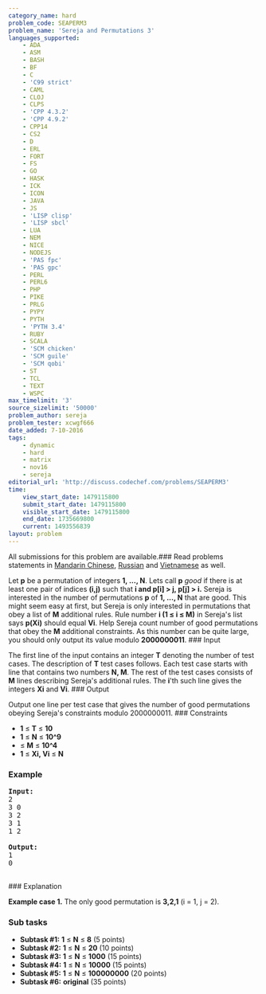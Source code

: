 ```yaml
---
category_name: hard
problem_code: SEAPERM3
problem_name: 'Sereja and Permutations 3'
languages_supported:
    - ADA
    - ASM
    - BASH
    - BF
    - C
    - 'C99 strict'
    - CAML
    - CLOJ
    - CLPS
    - 'CPP 4.3.2'
    - 'CPP 4.9.2'
    - CPP14
    - CS2
    - D
    - ERL
    - FORT
    - FS
    - GO
    - HASK
    - ICK
    - ICON
    - JAVA
    - JS
    - 'LISP clisp'
    - 'LISP sbcl'
    - LUA
    - NEM
    - NICE
    - NODEJS
    - 'PAS fpc'
    - 'PAS gpc'
    - PERL
    - PERL6
    - PHP
    - PIKE
    - PRLG
    - PYPY
    - PYTH
    - 'PYTH 3.4'
    - RUBY
    - SCALA
    - 'SCM chicken'
    - 'SCM guile'
    - 'SCM qobi'
    - ST
    - TCL
    - TEXT
    - WSPC
max_timelimit: '3'
source_sizelimit: '50000'
problem_author: sereja
problem_tester: xcwgf666
date_added: 7-10-2016
tags:
    - dynamic
    - hard
    - matrix
    - nov16
    - sereja
editorial_url: 'http://discuss.codechef.com/problems/SEAPERM3'
time:
    view_start_date: 1479115800
    submit_start_date: 1479115800
    visible_start_date: 1479115800
    end_date: 1735669800
    current: 1493556839
layout: problem
---
```

All submissions for this problem are available.###  Read problems statements in [Mandarin Chinese](http://www.codechef.com/download/translated/NOV16/mandarin/SEAPERM3.pdf), [Russian](http://www.codechef.com/download/translated/NOV16/russian/SEAPERM3.pdf) and [Vietnamese](http://www.codechef.com/download/translated/NOV16/vietnamese/SEAPERM3.pdf) as well.

Let **p** be a permutation of integers **1, ..., N**. Lets call **p** _good_ if there is at least one pair of indices **(i,j)** such that **i and **p\[i\] > j, p\[j\] > i**.** Sereja is interested in the number of permutations **p** of **1, ..., N** that are good. This might seem easy at first, but Sereja is only interested in permutations that obey a list of **M** additional rules. Rule number **i (1 ≤ i ≤ M)** in Sereja's list says **p(Xi)** should equal **Vi**. Help Sereja count number of good permutations that obey the **M** additional constraints. As this number can be quite large, you should only output its value modulo **2000000011**. ### Input

The first line of the input contains an integer **T** denoting the number of test cases. The description of **T** test cases follows. Each test case starts with line that contains two numbers **N, M**. The rest of the test cases consists of **M** lines describing Sereja's additional rules. The **i**'th such line gives the integers **Xi** and **Vi**. ### Output

Output one line per test case that gives the number of good permutations obeying Sereja's constraints modulo 2000000011. ### Constraints

- **1** ≤ **T** ≤ **10**
- **1** ≤ **N** ≤ **10^9**
- ≤ **M** ≤ **10^4**
- **1** ≤ **Xi, Vi** ≤ **N**

### Example

<pre><b>Input:</b>
<tt>2
3 0
3 2
3 1
1 2</tt>

<b>Output:</b>
<tt>1
0</tt>

</pre>### Explanation
**Example case 1.** The only good permutation is **3,2,1** (i = 1, j = 2).

### Sub tasks

- **Subtask #1:** **1** ≤ **N** ≤ **8** (5 points)
- **Subtask #2:** **1** ≤ **N** ≤ **20** (10 points)
- **Subtask #3:** **1** ≤ **N** ≤ **1000** (15 points)
- **Subtask #4:** **1** ≤ **N** ≤ **10000** (15 points)
- **Subtask #5:** **1** ≤ **N** ≤ **100000000** (20 points)
- **Subtask #6:** **original** (35 points)
